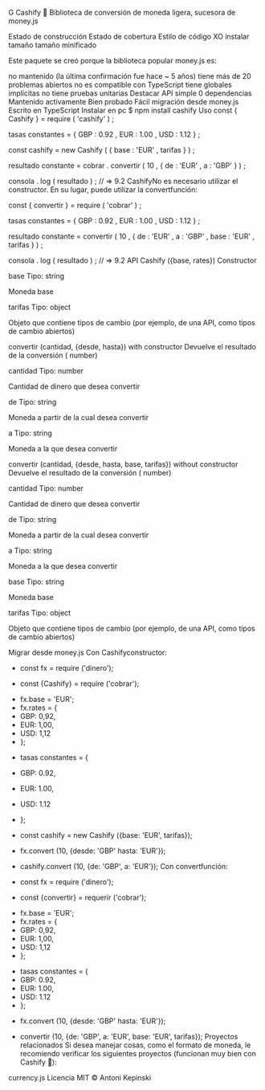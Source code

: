 G
Cashify 💸
Biblioteca de conversión de moneda ligera, sucesora de money.js

Estado de construcción Estado de cobertura Estilo de código XO instalar tamaño tamaño minificado

Este paquete se creó porque la biblioteca popular money.js es:

no mantenido (la última confirmación fue hace ~ 5 años)
tiene más de 20 problemas abiertos
no es compatible con TypeScript
tiene globales implícitas
no tiene pruebas unitarias
Destacar
API simple
0 dependencias
Mantenido activamente
Bien probado
Fácil migración desde money.js
Escrito en TypeScript
Instalar en pc
$ npm install cashify
Uso
const  { Cashify }  =  require ( 'cashify' ) ;

 tasas  constantes =  { 
	GBP : 0.92 , 
	EUR : 1.00 , 
	USD : 1.12 
} ;

const  cashify  =  new  Cashify ( { base : 'EUR' , tarifas } ) ;

 resultado  constante =  cobrar . convertir ( 10 ,  { de : 'EUR' ,  a : 'GBP' } ) ;

consola . log ( resultado ) ;  // => 9.2
CashifyNo es necesario utilizar el constructor. En su lugar, puede utilizar la convertfunción:

const  { convertir }  =  require ( 'cobrar' ) ;

 tasas  constantes =  { 
	GBP : 0.92 , 
	EUR : 1.00 , 
	USD : 1.12 
} ;

 resultado  constante =  convertir ( 10 ,  { de : 'EUR' ,  a : 'GBP' ,  base : 'EUR' , tarifas } ) ;

consola . log ( resultado ) ;  // => 9.2
API
Cashify ({base, rates})
Constructor

base
Tipo: string

Moneda base

tarifas
Tipo: object

Objeto que contiene tipos de cambio (por ejemplo, de una API, como tipos de cambio abiertos)

convertir (cantidad, {desde, hasta}) with constructor
Devuelve el resultado de la conversión ( number)

cantidad
Tipo: number

Cantidad de dinero que desea convertir

de
Tipo: string

Moneda a partir de la cual desea convertir

a
Tipo: string

Moneda a la que desea convertir

convertir (cantidad, {desde, hasta, base, tarifas}) without constructor
Devuelve el resultado de la conversión ( number)

cantidad
Tipo: number

Cantidad de dinero que desea convertir

de
Tipo: string

Moneda a partir de la cual desea convertir

a
Tipo: string

Moneda a la que desea convertir

base
Tipo: string

Moneda base

tarifas
Tipo: object

Objeto que contiene tipos de cambio (por ejemplo, de una API, como tipos de cambio abiertos)

Migrar desde money.js
Con Cashifyconstructor:

- const fx = require ('dinero'); 
+ const {Cashify} = require ('cobrar');

- fx.base = 'EUR'; 
- fx.rates = { 
- 	GBP: 0,92, 
- 	EUR: 1,00, 
- 	USD: 1,12 
- };

+ tasas constantes = { 
+ 	 GBP: 0.92, 
+ 	 EUR: 1.00, 
+ 	 USD: 1.12 
+ };

+ const cashify = new Cashify ({base: 'EUR', tarifas});

- fx.convert (10, {desde: 'GBP' hasta: 'EUR'}); 
+ cashify.convert (10, {de: 'GBP', a: 'EUR'});
Con convertfunción:

- const fx = require ('dinero'); 
+ const {convertir} = requerir ('cobrar');

- fx.base = 'EUR'; 
- fx.rates = { 
- 	GBP: 0,92, 
- 	EUR: 1,00, 
- 	USD: 1,12 
- };

+ tasas constantes = { 
+ 	 GBP: 0.92, 
+ 	 EUR: 1.00, 
+ 	 USD: 1.12 
+ };

- fx.convert (10, {desde: 'GBP' hasta: 'EUR'}); 
+ convertir (10, {de: 'GBP', a: 'EUR', base: 'EUR', tarifas});
Proyectos relacionados
Si desea manejar cosas, como el formato de moneda, le recomiendo verificar los siguientes proyectos (funcionan muy bien con Cashify 🦄):

currency.js
Licencia
MIT © Antoni Kepinski
